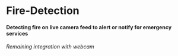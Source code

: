 # Fire-Detection
#### Detecting fire on live camera feed to alert or notify for emergency services<br>
###### Remaining integration with webcam
